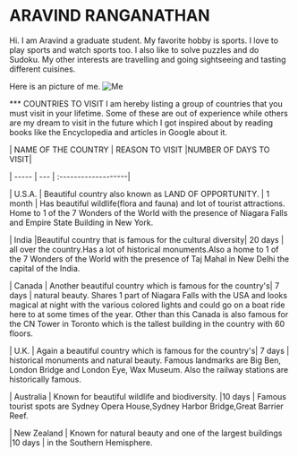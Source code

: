 # ARAVIND RANGANATHAN

Hi. I am Aravind a graduate student. My favorite hobby is sports. I love to play sports and watch sports too. I also like to solve puzzles and do Sudoku. My other interests are travelling and going sightseeing and tasting different cuisines.

Here is an picture of me. ![Me](Downloads/1653680756302.jpg)

*** COUNTRIES TO VISIT
I am hereby listing a group of countries that you must visit in your lifetime. Some of these are out of experience while others are my dream to visit in the future which I got inspired about by reading books like the Encyclopedia and articles in Google about it.

| NAME OF THE COUNTRY | REASON TO VISIT                                       |NUMBER OF DAYS TO VISIT|

| -----               | ---                                                   |   :-------------------|

| U.S.A.              | Beautiful country also known as LAND OF OPPORTUNITY.      | 1 month |
                      Has beautiful wildlife(flora and fauna) and lot of
                      tourist attractions. Home to 1 of the 7 Wonders of
                      the World with the presence of Niagara Falls and Empire 
                      State Building in New York.

| India               |Beautiful country that is famous for the cultural diversity| 20 days |
                      all over the country.Has a lot of historical monuments.Also 
                      a home to 1 of the 7 Wonders of the World with the presence
                      of Taj Mahal in New Delhi the capital of the India.

| Canada              | Another beautiful country which is famous for the country's| 7 days |
                      natural beauty. Shares 1 part of Niagara Falls with the USA 
                      and looks magical at night with the various colored lights
                      and could go on a boat ride here to at some times of the year. 
                      Other than this Canada is also famous for the CN Tower in 
                      Toronto which is the tallest building in the country with
                      60 floors.

| U.K.                | Again a beautiful country which is famous for the country's| 7 days | 
                      historical monuments and natural beauty. Famous landmarks are
                      Big Ben, London Bridge and London Eye, Wax Museum. Also the 
                      railway stations are historically famous.

| Australia           | Known for beautiful wildlife and biodiversity.             |10 days |
                      Famous tourist spots are Sydney Opera House,Sydney Harbor
                      Bridge,Great Barrier Reef.

| New Zealand         | Known for natural beauty and one of the largest buildings  |10 days |
                      in the Southern Hemisphere.              



                                                                    



